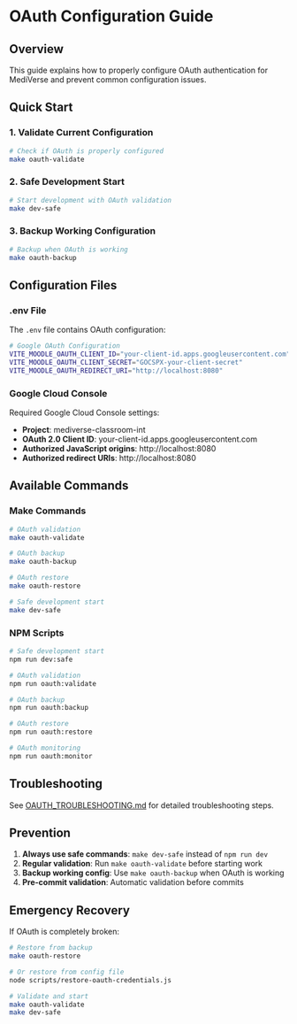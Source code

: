 # OAuth Configuration Guide

## Overview

This guide explains how to properly configure OAuth authentication for MediVerse and prevent common configuration issues.

## Quick Start

### 1. Validate Current Configuration

```bash
# Check if OAuth is properly configured
make oauth-validate
```

### 2. Safe Development Start

```bash
# Start development with OAuth validation
make dev-safe
```

### 3. Backup Working Configuration

```bash
# Backup when OAuth is working
make oauth-backup
```

## Configuration Files

### .env File

The `.env` file contains OAuth configuration:

```bash
# Google OAuth Configuration
VITE_MOODLE_OAUTH_CLIENT_ID="your-client-id.apps.googleusercontent.com"
VITE_MOODLE_OAUTH_CLIENT_SECRET="GOCSPX-your-client-secret"
VITE_MOODLE_OAUTH_REDIRECT_URI="http://localhost:8080"
```

### Google Cloud Console

Required Google Cloud Console settings:

- **Project**: mediverse-classroom-int
- **OAuth 2.0 Client ID**: your-client-id.apps.googleusercontent.com
- **Authorized JavaScript origins**: http://localhost:8080
- **Authorized redirect URIs**: http://localhost:8080

## Available Commands

### Make Commands

```bash
# OAuth validation
make oauth-validate

# OAuth backup
make oauth-backup

# OAuth restore
make oauth-restore

# Safe development start
make dev-safe
```

### NPM Scripts

```bash
# Safe development start
npm run dev:safe

# OAuth validation
npm run oauth:validate

# OAuth backup
npm run oauth:backup

# OAuth restore
npm run oauth:restore

# OAuth monitoring
npm run oauth:monitor
```

## Troubleshooting

See [OAUTH_TROUBLESHOOTING.md](./OAUTH_TROUBLESHOOTING.md) for detailed troubleshooting steps.

## Prevention

1. **Always use safe commands**: `make dev-safe` instead of `npm run dev`
2. **Regular validation**: Run `make oauth-validate` before starting work
3. **Backup working config**: Use `make oauth-backup` when OAuth is working
4. **Pre-commit validation**: Automatic validation before commits

## Emergency Recovery

If OAuth is completely broken:

```bash
# Restore from backup
make oauth-restore

# Or restore from config file
node scripts/restore-oauth-credentials.js

# Validate and start
make oauth-validate
make dev-safe
```
